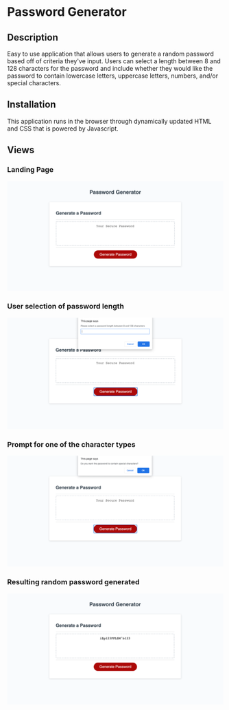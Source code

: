 # Password Generator

## Description

Easy to use application that allows users to generate a random password based off of criteria they've input. Users can select a length between 8 and 128 characters for the password and include whether they would like the password to contain lowercase letters, uppercase letters, numbers, and/or special characters.

## Installation

This application runs in the browser through dynamically updated HTML and CSS that is powered by Javascript.

## Views

### Landing Page

![Landing page view](./assets/img1.png)

### User selection of password length

![Password Length View](./assets/img2.png)

### Prompt for one of the character types

![Character Type View](./assets/img3.png)

### Resulting random password generated

![Generated view](./assets/img4.png)

